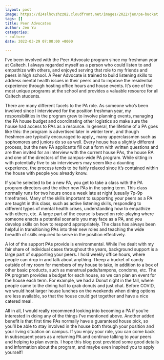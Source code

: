 ```yaml
---
layout: post
image: https://d24slhcvzhzz82.cloudfront.net/images/2022/jen/pa-bucket.jpeg
tags: []
title: Peer Advocates
author: Jen Yu
categories:
- culture
date: 2022-03-29 07:00:00 +0000

---
```

I’ve been involved with the Peer Advocate program since my freshman year at Caltech. I always regarded myself as a person who could listen to and empathize with others, and enjoyed serving that role to my friends and peers in high school. A Peer Advocate is trained to build listening skills to address mental health issues in their peers and to improve the residential experience through hosting office hours and house events. It’s one of the most unique programs at the school and provides a valuable resource for all Caltech students.

There are many different facets to the PA role. As someone who’s been involved since I interviewed for the position freshman year, my responsibilities in the program grew to involve planning events, managing the PA house budget and coordinating other logistics so make sure the house had access to PAs as a resource. In general, the lifetime of a PA goes like this: the program is advertised later in winter term, and though freshmen are typically encouraged to apply,, many upperclassmen such as sophomores and juniors do so as well. Every house has a slightly different process, but the new PA applicants fill out a form with written questions and are then invited for an interview with the current house PAs, the house RA and one of the directors of the campus-wide PA program. While sitting in with potentially five to six interviewers may seem like a daunting experience, the process tends to be fairly relaxed since it’s contained within the house with people you already know.

If you’re selected to be a new PA, you get to take a class with the PA program directors and the other new PAs in the spring term. This class normally runs for two hours once a week late at night (usually 7p-9p timeframe). Many of the skills important to supporting your peers as a PA are taught in this class, such as active listening skills, responding to different types of mental health crises, understanding how to empathize with others, etc. A large part of the course is based on role-playing where someone enacts a potential scenario you may face as a PA, and you develop skills on how to respond appropriately. The class has always been helpful in transitioning PAs into their new roles and teaching the wide breadth of skills required to serve in the position effectively.

A lot of the support PAs provide is environmental. While I’ve dealt with my fair share of individual cases throughout the years, background support is a large part of supporting your peers. I hold weekly office hours, where people can drop in and talk about anything. I keep a bucket of candy outside of my room for members of my house to take, in addition to a box of other basic products, such as menstrual pads/tampons, condoms, etc. The PA program provides a budget for each house, so we can plan an event for the house each term. For example, we had a Donut night in the fall, where people came to the dining hall to grab donuts and just chat. Before COVID, we would host larger house lunches on the weekends when dining options are less available, so that the house could get together and have a nice catered meal.

All in all, I would really recommend looking into becoming a PA if you’re interested in doing any of the things I’ve mentioned above. Another added benefit is that first time PAs normally have a guaranteed house pick, so you’ll be able to stay involved in the house both through your position and your living situation on campus. If you enjoy your role, you can come back in subsequent years as a returning PA and continue talking to your peers and helping to plan events. I hope this blog post provided some good details and information about the program, and maybe even inspired you to apply yourself!